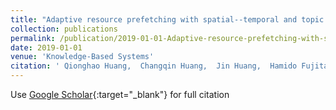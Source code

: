 ```yaml
---
title: "Adaptive resource prefetching with spatial--temporal and topic information for educational cloud storage systems"
collection: publications
permalink: /publication/2019-01-01-Adaptive-resource-prefetching-with-spatial-temporal-and-topic-information-for-educational-cloud-storage-systems
date: 2019-01-01
venue: 'Knowledge-Based Systems'
citation: ' Qionghao Huang,  Changqin Huang,  Jin Huang,  Hamido Fujita, &quot;Adaptive resource prefetching with spatial--temporal and topic information for educational cloud storage systems.&quot; Knowledge-Based Systems, 2019.'
---
```

Use [Google Scholar](https://scholar.google.com/scholar?q=Adaptive+resource+prefetching+with+spatial++temporal+and+topic+information+for+educational+cloud+storage+systems){:target="_blank"} for full citation